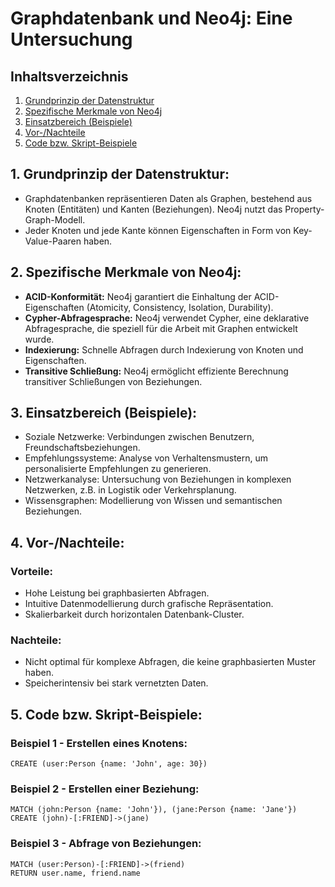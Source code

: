 # Graphdatenbank und Neo4j: Eine Untersuchung

## Inhaltsverzeichnis
1. [Grundprinzip der Datenstruktur](#1-grundprinzip-der-datenstruktur)
2. [Spezifische Merkmale von Neo4j](#2-spezifische-merkmale-von-neo4j)
3. [Einsatzbereich (Beispiele)](#3-einsatzbereich-beispiele)
4. [Vor-/Nachteile](#4-vorteile-und-nachteile)
5. [Code bzw. Skript-Beispiele](#5-code-bzw-skript-beispiele)

## 1. Grundprinzip der Datenstruktur:

- Graphdatenbanken repräsentieren Daten als Graphen, bestehend aus Knoten (Entitäten) und Kanten (Beziehungen). Neo4j nutzt das Property-Graph-Modell.
- Jeder Knoten und jede Kante können Eigenschaften in Form von Key-Value-Paaren haben.

## 2. Spezifische Merkmale von Neo4j:

- **ACID-Konformität:** Neo4j garantiert die Einhaltung der ACID-Eigenschaften (Atomicity, Consistency, Isolation, Durability).
- **Cypher-Abfragesprache:** Neo4j verwendet Cypher, eine deklarative Abfragesprache, die speziell für die Arbeit mit Graphen entwickelt wurde.
- **Indexierung:** Schnelle Abfragen durch Indexierung von Knoten und Eigenschaften.
- **Transitive Schließung:** Neo4j ermöglicht effiziente Berechnung transitiver Schließungen von Beziehungen.

## 3. Einsatzbereich (Beispiele):

- Soziale Netzwerke: Verbindungen zwischen Benutzern, Freundschaftsbeziehungen.
- Empfehlungssysteme: Analyse von Verhaltensmustern, um personalisierte Empfehlungen zu generieren.
- Netzwerkanalyse: Untersuchung von Beziehungen in komplexen Netzwerken, z.B. in Logistik oder Verkehrsplanung.
- Wissensgraphen: Modellierung von Wissen und semantischen Beziehungen.

## 4. Vor-/Nachteile:

### Vorteile:

- Hohe Leistung bei graphbasierten Abfragen.
- Intuitive Datenmodellierung durch grafische Repräsentation.
- Skalierbarkeit durch horizontalen Datenbank-Cluster.

### Nachteile:

- Nicht optimal für komplexe Abfragen, die keine graphbasierten Muster haben.
- Speicherintensiv bei stark vernetzten Daten.

## 5. Code bzw. Skript-Beispiele:

### Beispiel 1 - Erstellen eines Knotens:

```cypher
CREATE (user:Person {name: 'John', age: 30})

```
### Beispiel 2 - Erstellen einer Beziehung:

```cypher
MATCH (john:Person {name: 'John'}), (jane:Person {name: 'Jane'})
CREATE (john)-[:FRIEND]->(jane)
```
### Beispiel 3 - Abfrage von Beziehungen:

```cypher
MATCH (user:Person)-[:FRIEND]->(friend)
RETURN user.name, friend.name
```